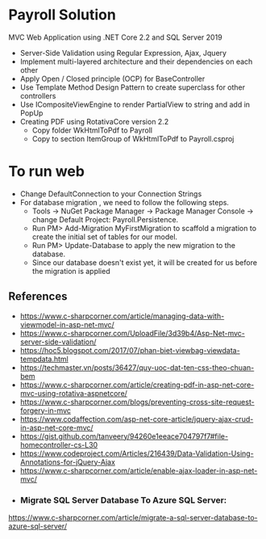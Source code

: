 # Payroll Solution
MVC Web Application  using .NET Core 2.2 and SQL Server 2019
 - Server-Side Validation using Regular Expression, Ajax, Jquery
 - Implement multi-layered architecture and their dependencies on each other 
 - Apply Open / Closed principle (OCP) for BaseController
 - Use Template Method Design Pattern to create superclass for other controllers
 - Use ICompositeViewEngine to render PartialView to string and add in PopUp
 - Creating PDF using RotativaCore version 2.2
      -  Copy folder WkHtmlToPdf to Payroll 
      -  Copy to section ItemGroup of WkHtmlToPdf to Payroll.csproj 	 	
	
# To run web
 - Change DefaultConnection to your Connection Strings
 - For database migration , we need to follow the following steps.
	- Tools -> NuGet Package Manager -> Package Manager Console -> change Default Project: Payroll.Persistence.
	- Run PM> Add-Migration MyFirstMigration to scaffold a migration to create the initial set of tables for our model. 	
	- Run PM> Update-Database to apply the new migration to the database. 
	- Since our database doesn't exist yet, it will be created for us before the migration is applied
## References
- https://www.c-sharpcorner.com/article/managing-data-with-viewmodel-in-asp-net-mvc/
- https://www.c-sharpcorner.com/UploadFile/3d39b4/Asp-Net-mvc-server-side-validation/
- https://hoc5.blogspot.com/2017/07/phan-biet-viewbag-viewdata-tempdata.html
- https://techmaster.vn/posts/36427/quy-uoc-dat-ten-css-theo-chuan-bem
- https://www.c-sharpcorner.com/article/creating-pdf-in-asp-net-core-mvc-using-rotativa-aspnetcore/
- https://www.c-sharpcorner.com/blogs/preventing-cross-site-request-forgery-in-mvc
- https://www.codaffection.com/asp-net-core-article/jquery-ajax-crud-in-asp-net-core-mvc/
- https://gist.github.com/tanveery/94260e1eeace704797f7#file-homecontroller-cs-L30
- https://www.codeproject.com/Articles/216439/Data-Validation-Using-Annotations-for-jQuery-Ajax
- https://www.c-sharpcorner.com/article/enable-ajax-loader-in-asp-net-mvc/
- ### Migrate SQL Server Database To Azure SQL Server: 
https://www.c-sharpcorner.com/article/migrate-a-sql-server-database-to-azure-sql-server/

